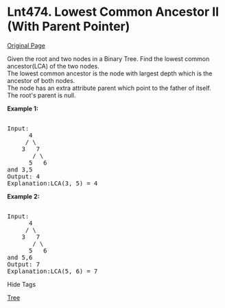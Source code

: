 # Lnt474. Lowest Common Ancestor II (With Parent Pointer)   
[Original Page](https://www.lintcode.com/problem/lowest-common-ancestor-ii/description)  

Given the root and two nodes in a Binary Tree. Find the lowest common ancestor(LCA) of the two nodes.  
The lowest common ancestor is the node with largest depth which is the ancestor of both nodes.  
The node has an extra attribute parent which point to the father of itself. The root's parent is null.    

**Example 1:**  
<pre>    
Input:
      4
     / \
    3   7
       / \
      5   6
and 3,5
Output: 4
Explanation:LCA(3, 5) = 4
</pre>
  
**Example 2:**  
<pre>    
Input:
      4
     / \
    3   7
       / \
      5   6
and 5,6
Output: 7
Explanation:LCA(5, 6) = 7
</pre>


<div>

<div id="tags" class="btn btn-xs btn-warning">Hide Tags</div>

<span class="hidebutton" style="display: inline;">[Tree](/tag/tree/)</span></div>

<div>